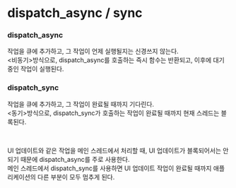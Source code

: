 # dispatch_async / sync

### dispatch_async
작업을 큐에 추가하고, 그 작업이 언제 실행될지는 신경쓰지 않는다.<br>
<비동기>방식으로, dispatch_async를 호출하는 즉시 함수는 반환되고, 이후에 대기중인 작업이 실행된다.<br>

### dispatch_sync
작업을 큐에 추가하고, 그 작업이 완료될 때까지 기다린다.<br>
<동기>방식으로, dispatch_sync가 호출하는 작업이 완료될 때까지 현재 스레드는 블록된다.<br>

<br>

UI 업데이트와 같은 작업을 메인 스레드에서 처리할 때, UI 업데이트가 블록되어서는 안되기 때문에 dispatch_async를 주로 사용한다.<br>
메인 스레드에서 dispatch_sync를 사용하면 UI 업데이트 작업이 완료될 때까지 애플리케이션의 다른 부분이 모두 멈추게 된다.<br>

